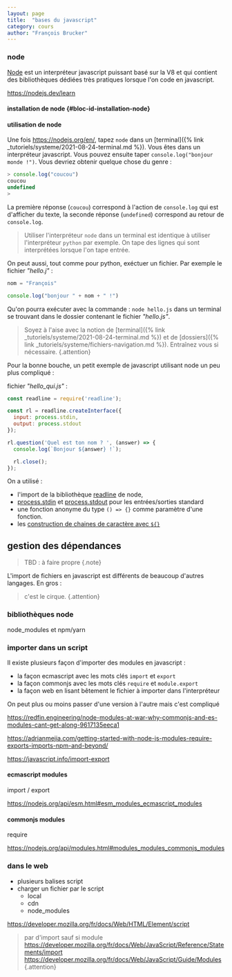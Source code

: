 ```yaml
---
layout: page
title:  "bases du javascript"
category: cours
author: "François Brucker"
---
```



### node

[Node](https://nodejs.org/en/) est un interpréteur javascript puissant basé sur la V8 et qui contient des bibliothèques dédiées très pratiques lorsque l'on code en javascript.


<https://nodejs.dev/learn>


#### installation de node {#bloc-id-installation-node}


#### utilisation de node

Une fois <https://nodejs.org/en/>, tapez `node` dans un [terminal]({% link _tutoriels/systeme/2021-08-24-terminal.md %}). Vous êtes dans un interpréteur javascript. Vous pouvez ensuite taper `console.log("bonjour monde !")`. Vous devriez obtenir quelque chose du genre : 

```js
> console.log("coucou")
coucou
undefined
> 
```

La première réponse (`coucou`) correspond à l'action de `console.log` qui est d'afficher du texte, la seconde réponse (`undefined`) correspond au retour de `console.log`.

> Utiliser l'interpréteur `node` dans un terminal est identique à utiliser l'interpréteur `python` par exemple. On tape des lignes qui sont interprétées lorsque l'on tape entrée.

On peut aussi, tout comme pour python, exéctuer un fichier. Par exemple le fichier *"hello.j"* :

```js
nom = "François"

console.log("bonjour " + nom + " !")
```

Qu'on pourra exécuter avec la commande : `node hello.js` dans un terminal se trouvant dans le dossier contenant le fichier *"hello.js"*.

> Soyez à l'aise avec la notion de [terminal]({% link _tutoriels/systeme/2021-08-24-terminal.md %}) et de [dossiers]({% link _tutoriels/systeme/fichiers-navigation.md %}). Entraînez vous si nécessaire.
{.attention}

Pour la bonne bouche, un petit exemple de javascript utilisant node un peu plus compliqué : 

fichier *"hello_qui.js"* : 
```js
const readline = require('readline');

const rl = readline.createInterface({
  input: process.stdin,
  output: process.stdout
});

rl.question('Quel est ton nom ? ', (answer) => {
  console.log(`Bonjour ${answer} !`);

  rl.close();
});
```

On a utilisé :
* l'import de la bibliothèque [readline](https://nodejs.org/api/readline.html#readline_readline) de node,
* [process.stdin](https://nodejs.org/api/process.html#process_process_stdin) et [process.stdout](https://nodejs.org/api/process.html#process_process_stdout) pour les entrées/sorties standard
* une fonction anonyme du type `() => {}` comme paramètre d'une fonction.
* les [construction de chaines de caractère avec `${}`](https://developer.mozilla.org/fr/docs/Web/JavaScript/Reference/Template_literals)



## gestion des dépendances

> TBD : à faire propre
{.note}

L'import de fichiers en javascript est différents de beaucoup d'autres langages. En gros : 

> c'est le cirque.
{.attention}

### bibliothèques node

node_modules et npm/yarn

### importer dans un script

Il existe plusieurs façon d'importer des modules en javascript :
* la façon ecmascript avec les mots clés `import` et `export`
* la façon commonjs avec les mots clés `require` et `module.export`
* la façon web en lisant bêtement le fichier à importer dans l'interpréteur

On peut plus ou moins passer d'une version à l'autre mais c'est compliqué 

<https://redfin.engineering/node-modules-at-war-why-commonjs-and-es-modules-cant-get-along-9617135eeca1>


<https://adrianmejia.com/getting-started-with-node-js-modules-require-exports-imports-npm-and-beyond/>

<https://javascript.info/import-export>

#### ecmascript modules 

import / export

<https://nodejs.org/api/esm.html#esm_modules_ecmascript_modules>

#### commonjs modules 

require 

<https://nodejs.org/api/modules.html#modules_modules_commonjs_modules>

### dans le web

* plusieurs balises script
* charger un fichier par le script
  * local
  * cdn
  * node_modules

<https://developer.mozilla.org/fr/docs/Web/HTML/Element/script>

> par d'import sauf si module 
> <https://developer.mozilla.org/fr/docs/Web/JavaScript/Reference/Statements/import>
> <https://developer.mozilla.org/fr/docs/Web/JavaScript/Guide/Modules>
{.attention}